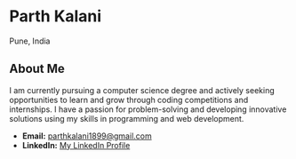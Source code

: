 <!--## Hi there 👋

**parth1899/parth1899** is a ✨ _special_ ✨ repository because its `README.md` (this file) appears on your GitHub profile.

Here are some ideas to get you started:

- 🔭 I’m currently working on ...
- 🌱 I’m currently learning ...
- 👯 I’m looking to collaborate on ...
- 🤔 I’m looking for help with ...
- 💬 Ask me about ...
- 📫 How to reach me: ...
- 😄 Pronouns: ...
- ⚡ Fun fact: ...
-->
# Parth Kalani
Pune, India

## About Me
I am currently pursuing a computer science degree and actively seeking opportunities to learn and grow through coding competitions and internships. I have a passion for problem-solving and developing innovative solutions using my skills in programming and web development.

- **Email:** [parthkalani1899@gmail.com](mailto:parthkalani1899@gmail.com)  
- **LinkedIn:** [My LinkedIn Profile](https://www.linkedin.com/in/parth1899/)

